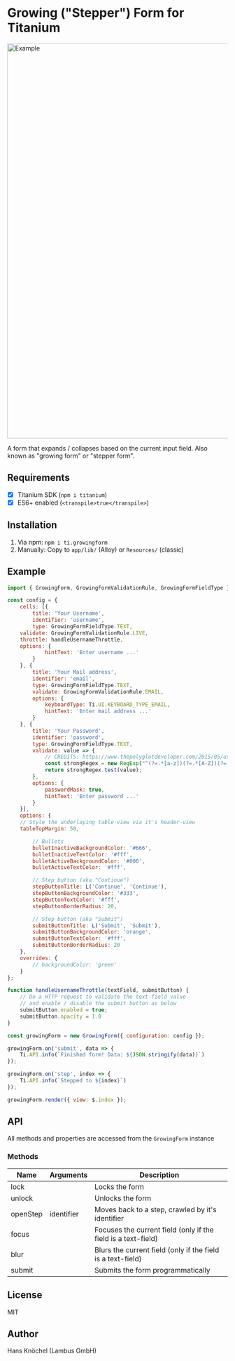 # Growing ("Stepper") Form for Titanium

<img src="./screenshots/screenshot.png" width="900" alt="Example" />

A form that expands / collapses based on the current input field. Also known as "growing form" or "stepper form".

## Requirements

- [x] Titanium SDK (`npm i titanium`)
- [x] ES6+ enabled (`<transpile>true</transpile>`)

## Installation

1. Via npm: `npm i ti.growingform`
2. Manually: Copy to `app/lib/` (Alloy) or `Resources/` (classic)

## Example

```js
import { GrowingForm, GrowingFormValidationRule, GrowingFormFieldType } from 'ti.growingform';

const config = {
	cells: [{
		title: 'Your Username',
		identifier: 'username',
		type: GrowingFormFieldType.TEXT,
    validate: GrowingFormValidationRule.LIVE,
    throttle: handleUsernameThrottle,
    options: {
			hintText: 'Enter username ...'
		}
	}, {
		title: 'Your Mail address',
		identifier: 'email',
		type: GrowingFormFieldType.TEXT,
		validate: GrowingFormValidationRule.EMAIL,
		options: {
			keyboardType: Ti.UI.KEYBOARD_TYPE_EMAIL,
			hintText: 'Enter mail address ...'
		}
	}, {
		title: 'Your Password',
		identifier: 'password',
		type: GrowingFormFieldType.TEXT,
		validate: value => {
			// CREDITS: https://www.thepolyglotdeveloper.com/2015/05/use-regex-to-test-password-strength-in-javascript/
			const strongRegex = new RegExp("^(?=.*[a-z])(?=.*[A-Z])(?=.*[0-9])(?=.*[!@#\$%\^&\*])(?=.{8,})");
			return strongRegex.test(value);
		},
		options: {
			passwordMask: true,
			hintText: 'Enter password ...'
		}
	}],
	options: {
    // Style the underlaying table-view via it's header-view
    tableTopMargin: 50,

		// Bullets
		bulletInactiveBackgroundColor: '#666',
		bulletInactiveTextColor: '#fff',
		bulletActiveBackgroundColor: '#000',
		bulletActiveTextColor: '#fff',

		// Step button (aka "Continue")
		stepButtonTitle: L('Continue', 'Continue'),
		stepButtonBackgroundColor: '#333',
		stepButtonTextColor: '#fff',
		stepButtonBorderRadius: 20,

		// Step button (aka "Submit")
		submitButtonTitle: L('Submit', 'Submit'),
		submitButtonBackgroundColor: 'orange',
		submitButtonTextColor: '#fff',
		submitButtonBorderRadius: 20
	},
	overrides: {
		// backgroundColor: 'green'
	} 
};

function handleUsernameThrottle(textField, submitButton) {
    // Do a HTTP request to validate the text-field value
    // and enable / disable the submit button as below
    submitButton.enabled = true;
    submitButton.opacity = 1.0
}

const growingForm = new GrowingForm({ configuration: config });

growingForm.on('submit', data => {
	Ti.API.info(`Finished form! Data: ${JSON.stringify(data)}`)
});

growingForm.on('step', index => {
	Ti.API.info(`Stepped to ${index}`)
});

growingForm.render({ view: $.index });
```

## API

All methods and properties are accessed from the `GrowingForm` instance

### Methods

|   Name   | Arguments  |   Description  |
|----------|------------|----------------|
| lock     |            | Locks the form |
| unlock   |            | Unlocks the form |
| openStep | identifier | Moves back to a step, crawled by it's identifier |
| focus    |            | Focuses the current field (only if the field is a text-field) |
| blur     |            | Blurs the current field (only if the field is a text-field) |
| submit   |            | Submits the form programmatically |

## License

MIT

## Author

Hans Knöchel (Lambus GmbH)
